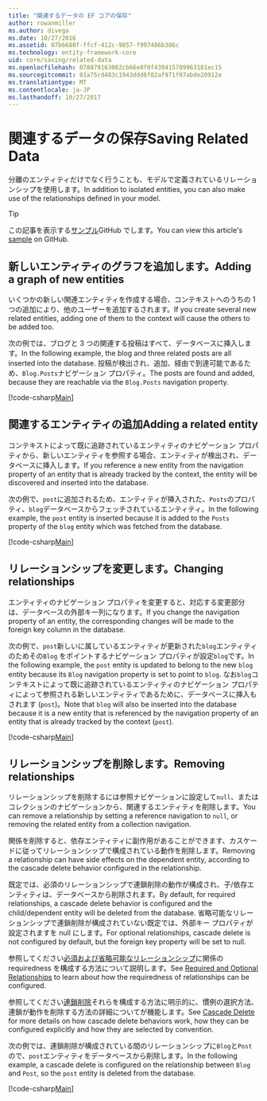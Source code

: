 ```yaml
---
title: "関連するデータの EF コアの保存"
author: rowanmiller
ms.author: divega
ms.date: 10/27/2016
ms.assetid: 07b6680f-ffcf-412c-9857-f997486b386c
ms.technology: entity-framework-core
uid: core/saving/related-data
ms.openlocfilehash: 078879163002cb66e0f0f439415789963181ec15
ms.sourcegitcommit: 01a75cd483c1943ddd6f82af971f07abde20912e
ms.translationtype: MT
ms.contentlocale: ja-JP
ms.lasthandoff: 10/27/2017
---
```

# <a name="saving-related-data"></a><span data-ttu-id="c0d1d-102">関連するデータの保存</span><span class="sxs-lookup"><span data-stu-id="c0d1d-102">Saving Related Data</span></span>

<span data-ttu-id="c0d1d-103">分離のエンティティだけでなく行うことも、モデルで定義されているリレーションシップを使用します。</span><span class="sxs-lookup"><span data-stu-id="c0d1d-103">In addition to isolated entities, you can also make use of the relationships defined in your model.</span></span>

> [!TIP]  
> <span data-ttu-id="c0d1d-104">この記事を表示する[サンプル](https://github.com/aspnet/EntityFramework.Docs/tree/master/samples/core/Saving/Saving/RelatedData/)GitHub でします。</span><span class="sxs-lookup"><span data-stu-id="c0d1d-104">You can view this article's [sample](https://github.com/aspnet/EntityFramework.Docs/tree/master/samples/core/Saving/Saving/RelatedData/) on GitHub.</span></span>

## <a name="adding-a-graph-of-new-entities"></a><span data-ttu-id="c0d1d-105">新しいエンティティのグラフを追加します。</span><span class="sxs-lookup"><span data-stu-id="c0d1d-105">Adding a graph of new entities</span></span>

<span data-ttu-id="c0d1d-106">いくつかの新しい関連エンティティを作成する場合、コンテキストへのうちの 1 つの追加により、他のユーザーを追加するされます。</span><span class="sxs-lookup"><span data-stu-id="c0d1d-106">If you create several new related entities, adding one of them to the context will cause the others to be added too.</span></span>

<span data-ttu-id="c0d1d-107">次の例では、ブログと 3 つの関連する投稿はすべて、データベースに挿入します。</span><span class="sxs-lookup"><span data-stu-id="c0d1d-107">In the following example, the blog and three related posts are all inserted into the database.</span></span> <span data-ttu-id="c0d1d-108">投稿が検出され、追加、経由で到達可能であるため、`Blog.Posts`ナビゲーション プロパティ。</span><span class="sxs-lookup"><span data-stu-id="c0d1d-108">The posts are found and added, because they are reachable via the `Blog.Posts` navigation property.</span></span>

[!code-csharp[Main](../../../samples/core/Saving/Saving/RelatedData/Sample.cs#AddingGraphOfEntities)]

## <a name="adding-a-related-entity"></a><span data-ttu-id="c0d1d-109">関連するエンティティの追加</span><span class="sxs-lookup"><span data-stu-id="c0d1d-109">Adding a related entity</span></span>

<span data-ttu-id="c0d1d-110">コンテキストによって既に追跡されているエンティティのナビゲーション プロパティから、新しいエンティティを参照する場合、エンティティが検出され、データベースに挿入します。</span><span class="sxs-lookup"><span data-stu-id="c0d1d-110">If you reference a new entity from the navigation property of an entity that is already tracked by the context, the entity will be discovered and inserted into the database.</span></span>

<span data-ttu-id="c0d1d-111">次の例で、`post`に追加されるため、エンティティが挿入された、`Posts`のプロパティ、`blog`データベースからフェッチされているエンティティ。</span><span class="sxs-lookup"><span data-stu-id="c0d1d-111">In the following example, the `post` entity is inserted because it is added to the `Posts` property of the `blog` entity which was fetched from the database.</span></span>

[!code-csharp[Main](../../../samples/core/Saving/Saving/RelatedData/Sample.cs#AddingRelatedEntity)]

## <a name="changing-relationships"></a><span data-ttu-id="c0d1d-112">リレーションシップを変更します。</span><span class="sxs-lookup"><span data-stu-id="c0d1d-112">Changing relationships</span></span>

<span data-ttu-id="c0d1d-113">エンティティのナビゲーション プロパティを変更すると、対応する変更部分は、データベースの外部キー列になります。</span><span class="sxs-lookup"><span data-stu-id="c0d1d-113">If you change the navigation property of an entity, the corresponding changes will be made to the foreign key column in the database.</span></span>

<span data-ttu-id="c0d1d-114">次の例で、`post`新しいに属しているエンティティが更新された`blog`エンティティのためその`Blog` をポイントするナビゲーション プロパティが設定`blog`です。</span><span class="sxs-lookup"><span data-stu-id="c0d1d-114">In the following example, the `post` entity is updated to belong to the new `blog` entity because its `Blog` navigation property is set to point to `blog`.</span></span> <span data-ttu-id="c0d1d-115">なお`blog`コンテキストによって既に追跡されているエンティティのナビゲーション プロパティによって参照される新しいエンティティであるために、データベースに挿入もされます (`post`)。</span><span class="sxs-lookup"><span data-stu-id="c0d1d-115">Note that `blog` will also be inserted into the database because it is a new entity that is referenced by the navigation property of an entity that is already tracked by the context (`post`).</span></span>

[!code-csharp[Main](../../../samples/core/Saving/Saving/RelatedData/Sample.cs#ChangingRelationships)]

## <a name="removing-relationships"></a><span data-ttu-id="c0d1d-116">リレーションシップを削除します。</span><span class="sxs-lookup"><span data-stu-id="c0d1d-116">Removing relationships</span></span>

<span data-ttu-id="c0d1d-117">リレーションシップを削除するには参照ナビゲーションに設定して`null`、またはコレクションのナビゲーションから、関連するエンティティを削除します。</span><span class="sxs-lookup"><span data-stu-id="c0d1d-117">You can remove a relationship by setting a reference navigation to `null`, or removing the related entity from a collection navigation.</span></span>

<span data-ttu-id="c0d1d-118">関係を削除すると、依存エンティティに副作用があることができます、カスケードに従ってリレーションシップで構成されている動作を削除します。</span><span class="sxs-lookup"><span data-stu-id="c0d1d-118">Removing a relationship can have side effects on the dependent entity, according to the cascade delete behavior configured in the relationship.</span></span>

<span data-ttu-id="c0d1d-119">既定では、必須のリレーションシップで連鎖削除の動作が構成され、子/依存エンティティは、データベースから削除されます。</span><span class="sxs-lookup"><span data-stu-id="c0d1d-119">By default, for required relationships, a cascade delete behavior is configured and the child/dependent entity will be deleted from the database.</span></span> <span data-ttu-id="c0d1d-120">省略可能なリレーションシップで連鎖削除が構成されていない既定では、外部キー プロパティが設定されますを null にします。</span><span class="sxs-lookup"><span data-stu-id="c0d1d-120">For optional relationships, cascade delete is not configured by default, but the foreign key property will be set to null.</span></span>

<span data-ttu-id="c0d1d-121">参照してください[必須および省略可能なリレーションシップ](../modeling/relationships.md#required-and-optional-relationships)に関係の requiredness を構成する方法について説明します。</span><span class="sxs-lookup"><span data-stu-id="c0d1d-121">See [Required and Optional Relationships](../modeling/relationships.md#required-and-optional-relationships) to learn about how the requiredness of relationships can be configured.</span></span>

<span data-ttu-id="c0d1d-122">参照してください[連鎖削除](cascade-delete.md)それらを構成する方法に明示的に、慣例の選択方法、連鎖が動作を削除する方法の詳細についてが機能します。</span><span class="sxs-lookup"><span data-stu-id="c0d1d-122">See [Cascade Delete](cascade-delete.md) for more details on how cascade delete behaviors work, how they can be configured explicitly and  how they are selected by convention.</span></span>

<span data-ttu-id="c0d1d-123">次の例では、連鎖削除が構成されている間のリレーションシップに`Blog`と`Post`ので、`post`エンティティをデータベースから削除します。</span><span class="sxs-lookup"><span data-stu-id="c0d1d-123">In the following example, a cascade delete is configured on the relationship between `Blog` and `Post`, so the `post` entity is deleted from the database.</span></span>

[!code-csharp[Main](../../../samples/core/Saving/Saving/RelatedData/Sample.cs#RemovingRelationships)]
